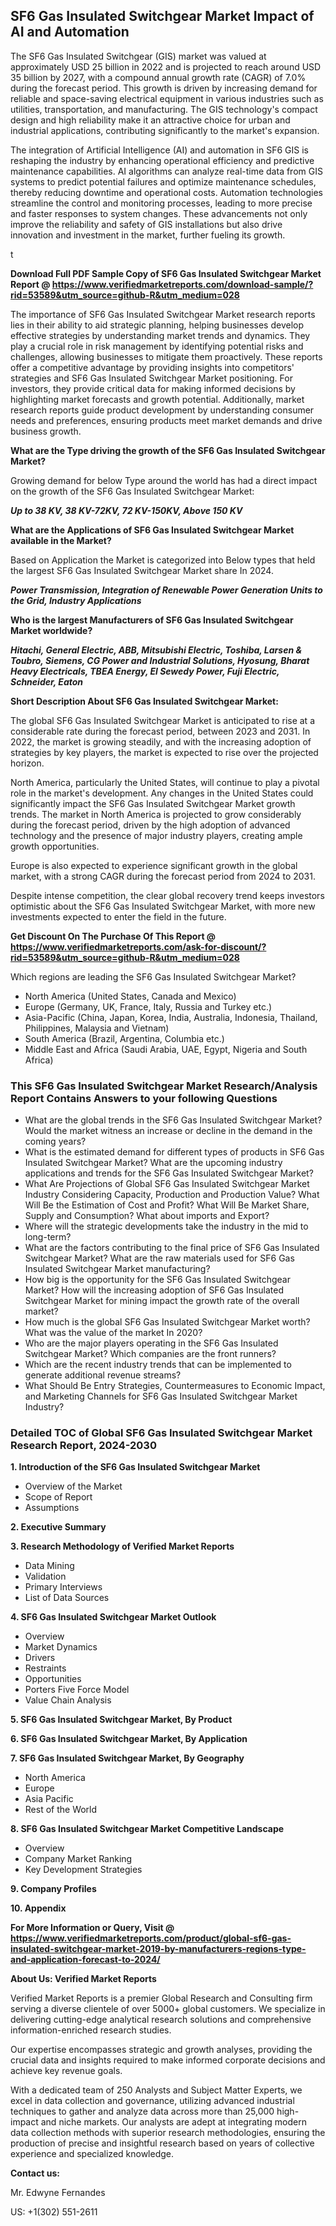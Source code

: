 <h2>SF6 Gas Insulated Switchgear Market Impact of AI and Automation</h2><p>The SF6 Gas Insulated Switchgear (GIS) market was valued at approximately USD 25 billion in 2022 and is projected to reach around USD 35 billion by 2027, with a compound annual growth rate (CAGR) of 7.0% during the forecast period. This growth is driven by increasing demand for reliable and space-saving electrical equipment in various industries such as utilities, transportation, and manufacturing. The GIS technology's compact design and high reliability make it an attractive choice for urban and industrial applications, contributing significantly to the market's expansion.</p><p>The integration of Artificial Intelligence (AI) and automation in SF6 GIS is reshaping the industry by enhancing operational efficiency and predictive maintenance capabilities. AI algorithms can analyze real-time data from GIS systems to predict potential failures and optimize maintenance schedules, thereby reducing downtime and operational costs. Automation technologies streamline the control and monitoring processes, leading to more precise and faster responses to system changes. These advancements not only improve the reliability and safety of GIS installations but also drive innovation and investment in the market, further fueling its growth.</p>t</p><p id="" class=""><strong>Download Full PDF Sample Copy of SF6 Gas Insulated Switchgear Market Report @ <a href="https://www.verifiedmarketreports.com/download-sample/?rid=53589&utm_source=github-R&utm_medium=028" target="_blank">https://www.verifiedmarketreports.com/download-sample/?rid=53589&utm_source=github-R&utm_medium=028</a></strong></p><p>The importance of&nbsp;SF6 Gas Insulated Switchgear Market research reports lies in their ability to aid strategic planning, helping businesses develop effective strategies by understanding market trends and dynamics. They play a crucial role in risk management by identifying potential risks and challenges, allowing businesses to mitigate them proactively. These reports offer a competitive advantage by providing insights into competitors' strategies and SF6 Gas Insulated Switchgear Market positioning. For investors, they provide critical data for making informed decisions by highlighting market forecasts and growth potential. Additionally, market research reports guide product development by understanding consumer needs and preferences, ensuring products meet market demands and drive business growth.</p><p><strong>What are the&nbsp;Type driving the growth of the SF6 Gas Insulated Switchgear Market?</strong></p><p id="" class="">Growing demand for below Type around the world has had a direct impact on the growth of the SF6 Gas Insulated Switchgear Market:</p><em><strong>Up to 38 KV, 38 KV-72KV, 72 KV-150KV, Above 150 KV</strong></em></p><strong>What are the&nbsp;Applications&nbsp;of SF6 Gas Insulated Switchgear Market available in the Market?</strong></p><p id="" class="">Based on Application the Market is categorized into Below types that held the largest SF6 Gas Insulated Switchgear Market share In 2024.</p><em><strong>Power Transmission, Integration of Renewable Power Generation Units to the Grid, Industry Applications</strong></em></p><strong>Who is the largest Manufacturers of SF6 Gas Insulated Switchgear Market worldwide?</strong></p><p><em><strong>Hitachi, General Electric, ABB, Mitsubishi Electric, Toshiba, Larsen & Toubro, Siemens, CG Power and Industrial Solutions, Hyosung, Bharat Heavy Electricals, TBEA Energy, El Sewedy Power, Fuji Electric, Schneider, Eaton</strong></em></p><p id="" class=""><strong>Short Description About SF6 Gas Insulated Switchgear Market:</strong></p><p>The global SF6 Gas Insulated Switchgear Market is anticipated to rise at a considerable rate during the forecast period, between 2023 and 2031. In 2022, the market is growing steadily, and with the increasing adoption of strategies by key players, the market is expected to rise over the projected horizon.</p><p>North America, particularly the United States, will continue to play a pivotal role in the market's development. Any changes in the United States could significantly impact the SF6 Gas Insulated Switchgear Market growth trends. The market in North America is projected to grow considerably during the forecast period, driven by the high adoption of advanced technology and the presence of major industry players, creating ample growth opportunities.</p><p>Europe is also expected to experience significant growth in the global market, with a strong CAGR during the forecast period from 2024 to 2031.</p><p>Despite intense competition, the clear global recovery trend keeps investors optimistic about the SF6 Gas Insulated Switchgear Market, with more new investments expected to enter the field in the future.</p><p id="" class=""><strong>Get Discount On The Purchase Of This Report @ <a href="https://www.verifiedmarketreports.com/ask-for-discount/?rid=53589&utm_source=github-R&utm_medium=028" target="_blank">https://www.verifiedmarketreports.com/ask-for-discount/?rid=53589&utm_source=github-R&utm_medium=028</a></strong></p>Which regions are leading the SF6 Gas Insulated Switchgear Market?</p><ul><li>North America (United States, Canada and Mexico)</li><li>Europe (Germany, UK, France, Italy, Russia and Turkey etc.)</li><li>Asia-Pacific (China, Japan, Korea, India, Australia, Indonesia, Thailand, Philippines, Malaysia and Vietnam)</li><li>South America (Brazil, Argentina, Columbia etc.)</li><li>Middle East and Africa (Saudi Arabia, UAE, Egypt, Nigeria and South Africa)</li></ul><h3 id="" class="">This SF6 Gas Insulated Switchgear Market Research/Analysis Report Contains Answers to your following Questions</h3><ul><li>What are the global trends in the SF6 Gas Insulated Switchgear Market? Would the market witness an increase or decline in the demand in the coming years?</li><li>What is the estimated demand for different types of products in SF6 Gas Insulated Switchgear Market? What are the upcoming industry applications and trends for the SF6 Gas Insulated Switchgear Market?</li><li>What Are Projections of Global SF6 Gas Insulated Switchgear Market Industry Considering Capacity, Production and Production Value? What Will Be the Estimation of Cost and Profit? What Will Be Market Share, Supply and Consumption? What about imports and Export?</li><li>Where will the strategic developments take the industry in the mid to long-term?</li><li>What are the factors contributing to the final price of SF6 Gas Insulated Switchgear Market? What are the raw materials used for SF6 Gas Insulated Switchgear Market manufacturing?</li><li>How big is the opportunity for the SF6 Gas Insulated Switchgear Market? How will the increasing adoption of SF6 Gas Insulated Switchgear Market for mining impact the growth rate of the overall market?</li><li>How much is the global SF6 Gas Insulated Switchgear Market worth? What was the value of the market In 2020?</li><li>Who are the major players operating in the SF6 Gas Insulated Switchgear Market? Which companies are the front runners?</li><li>Which are the recent industry trends that can be implemented to generate additional revenue streams?</li><li>What Should Be Entry Strategies, Countermeasures to Economic Impact, and Marketing Channels for SF6 Gas Insulated Switchgear Market Industry?</li></ul><h3 id="" class="">Detailed TOC of Global SF6 Gas Insulated Switchgear Market Research Report, 2024-2030</h3><p id="" class=""><strong>1. Introduction of the SF6 Gas Insulated Switchgear Market</strong></p><ul><li>Overview of the Market</li><li>Scope of Report</li><li>Assumptions</li></ul><p id="" class=""><strong>2. Executive Summary</strong></p><p id="" class=""><strong>3. Research Methodology of Verified Market Reports</strong></p><ul><li>Data Mining</li><li>Validation</li><li>Primary Interviews</li><li>List of Data Sources</li></ul><p id="" class=""><strong>4. SF6 Gas Insulated Switchgear Market Outlook</strong></p><ul><li>Overview</li><li>Market Dynamics</li><li>Drivers</li><li>Restraints</li><li>Opportunities</li><li>Porters Five Force Model</li><li>Value Chain Analysis</li></ul><p id="" class=""><strong>5. SF6 Gas Insulated Switchgear Market, By Product</strong></p><p id="" class=""><strong>6. SF6 Gas Insulated Switchgear Market, By Application</strong></p><p id="" class=""><strong>7. SF6 Gas Insulated Switchgear Market, By Geography</strong></p><ul><li>North America</li><li>Europe</li><li>Asia Pacific</li><li>Rest of the World</li></ul><p id="" class=""><strong>8. SF6 Gas Insulated Switchgear Market Competitive Landscape</strong></p><ul><li>Overview</li><li>Company Market Ranking</li><li>Key Development Strategies</li></ul><p id="" class=""><strong>9. Company Profiles</strong></p><p id="" class=""><strong>10. Appendix</strong></p><p id="" class=""><strong>For More Information or Query, Visit @ <a href="https://www.verifiedmarketreports.com/product/global-sf6-gas-insulated-switchgear-market-2019-by-manufacturers-regions-type-and-application-forecast-to-2024/" target="_blank">https://www.verifiedmarketreports.com/product/global-sf6-gas-insulated-switchgear-market-2019-by-manufacturers-regions-type-and-application-forecast-to-2024/</a></strong></p><p id="" class=""><strong>About Us: Verified Market Reports</strong></p><p id="" class="">Verified Market Reports is a premier Global Research and Consulting firm serving a diverse clientele of over 5000+ global customers. We specialize in delivering cutting-edge analytical research solutions and comprehensive information-enriched research studies.</p><p id="" class="">Our expertise encompasses strategic and growth analyses, providing the crucial data and insights required to make informed corporate decisions and achieve key revenue goals.</p><p id="" class="">With a dedicated team of 250 Analysts and Subject Matter Experts, we excel in data collection and governance, utilizing advanced industrial techniques to gather and analyze data across more than 25,000 high-impact and niche markets. Our analysts are adept at integrating modern data collection methods with superior research methodologies, ensuring the production of precise and insightful research based on years of collective experience and specialized knowledge.</p><p id="" class=""><strong>Contact us:</strong></p><p id="" class="">Mr. Edwyne Fernandes</p><p id="" class="">US: +1(302) 551-2611</p>